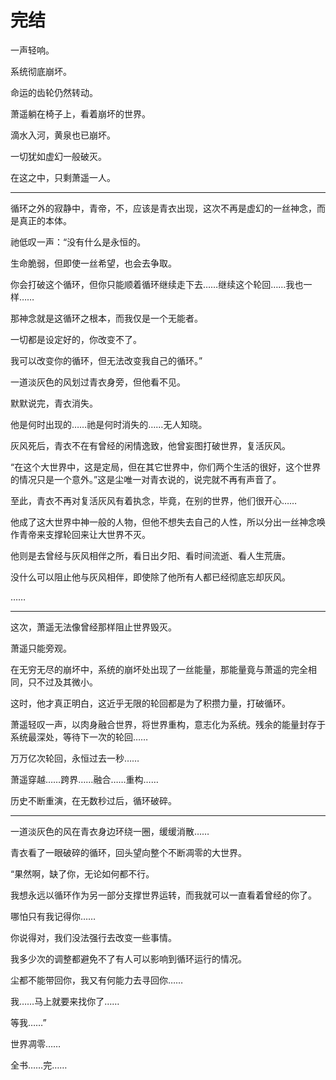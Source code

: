 # 完结

一声轻响。

系统彻底崩坏。

命运的齿轮仍然转动。

萧遥躺在椅子上，看着崩坏的世界。

滴水入河，黄泉也已崩坏。

一切犹如虚幻一般破灭。

在这之中，只剩萧遥一人。

------

循环之外的寂静中，青帝，不，应该是青衣出现，这次不再是虚幻的一丝神念，而是真正的本体。

祂低叹一声：“没有什么是永恒的。

生命脆弱，但即使一丝希望，也会去争取。

你会打破这个循环，但你只能顺着循环继续走下去……继续这个轮回……我也一样……

那神念就是这循环之根本，而我仅是一个无能者。

一切都是设定好的，你改变不了。

我可以改变你的循环，但无法改变我自己的循环。”

一道淡灰色的风划过青衣身旁，但他看不见。

默默说完，青衣消失。

他是何时出现的……祂是何时消失的……无人知晓。

灰风死后，青衣不在有曾经的闲情逸致，他曾妄图打破世界，复活灰风。

“在这个大世界中，这是定局，但在其它世界中，你们两个生活的很好，这个世界的情况只是一个意外。”这是尘唯一对青衣说的，说完就不再有声音了。

至此，青衣不再对复活灰风有着执念，毕竟，在别的世界，他们很开心……

他成了这大世界中神一般的人物，但他不想失去自己的人性，所以分出一丝神念唤作青帝来支撑轮回来让大世界不灭。

他则是去曾经与灰风相伴之所，看日出夕阳、看时间流逝、看人生荒唐。

没什么可以阻止他与灰风相伴，即使除了他所有人都已经彻底忘却灰风。

……

------

这次，萧遥无法像曾经那样阻止世界毁灭。

萧遥只能旁观。

在无穷无尽的崩坏中，系统的崩坏处出现了一丝能量，那能量竟与萧遥的完全相同，只不过及其微小。

这时，他才真正明白，这近乎无限的轮回都是为了积攒力量，打破循环。

萧遥轻叹一声，以肉身融合世界，将世界重构，意志化为系统。残余的能量封存于系统最深处，等待下一次的轮回……

万万亿次轮回，永恒过去一秒……

萧遥穿越……跨界……融合……重构……

历史不断重演，在无数秒过后，循环破碎。

------

一道淡灰色的风在青衣身边环绕一圈，缓缓消散……

青衣看了一眼破碎的循环，回头望向整个不断凋零的大世界。

“果然啊，缺了你，无论如何都不行。

我想永远以循环作为另一部分支撑世界运转，而我就可以一直看着曾经的你了。

哪怕只有我记得你……

你说得对，我们没法强行去改变一些事情。

我多少次的调整都避免不了有人可以影响到循环运行的情况。

尘都不能带回你，我又有何能力去寻回你……

我……马上就要来找你了……

等我……”

世界凋零……

全书……完……
